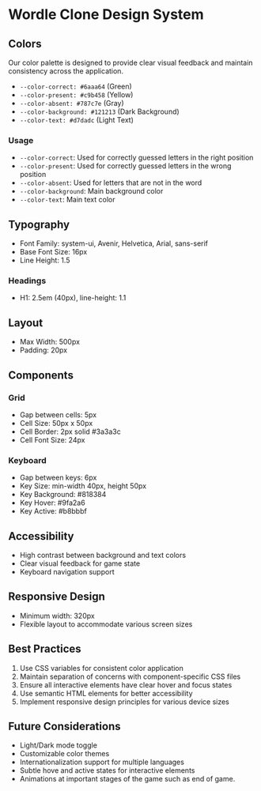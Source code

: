 # Wordle Clone Design System

## Colors

Our color palette is designed to provide clear visual feedback and maintain consistency across the application.

- `--color-correct: #6aaa64` (Green)
- `--color-present: #c9b458` (Yellow)
- `--color-absent: #787c7e` (Gray)
- `--color-background: #121213` (Dark Background)
- `--color-text: #d7dadc` (Light Text)

### Usage

- `--color-correct`: Used for correctly guessed letters in the right position
- `--color-present`: Used for correctly guessed letters in the wrong position
- `--color-absent`: Used for letters that are not in the word
- `--color-background`: Main background color
- `--color-text`: Main text color

## Typography

- Font Family: system-ui, Avenir, Helvetica, Arial, sans-serif
- Base Font Size: 16px
- Line Height: 1.5

### Headings

- H1: 2.5em (40px), line-height: 1.1

## Layout

- Max Width: 500px
- Padding: 20px

## Components

### Grid

- Gap between cells: 5px
- Cell Size: 50px x 50px
- Cell Border: 2px solid #3a3a3c
- Cell Font Size: 24px

### Keyboard

- Gap between keys: 6px
- Key Size: min-width 40px, height 50px
- Key Background: #818384
- Key Hover: #9fa2a6
- Key Active: #b8bbbf

## Accessibility

- High contrast between background and text colors
- Clear visual feedback for game state
- Keyboard navigation support

## Responsive Design

- Minimum width: 320px
- Flexible layout to accommodate various screen sizes

## Best Practices

1. Use CSS variables for consistent color application
2. Maintain separation of concerns with component-specific CSS files
3. Ensure all interactive elements have clear hover and focus states
4. Use semantic HTML elements for better accessibility
5. Implement responsive design principles for various device sizes

## Future Considerations

- Light/Dark mode toggle
- Customizable color themes
- Internationalization support for multiple languages
- Subtle hove and active states for interactive elements
- Animations at important stages of the game such as end of game.
